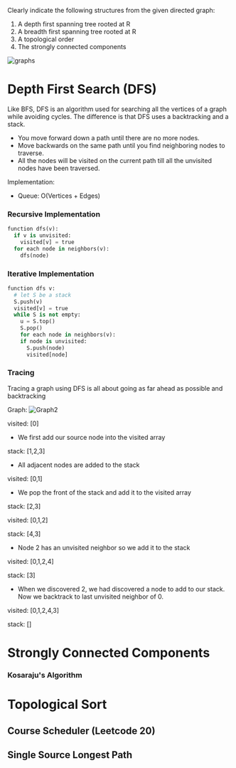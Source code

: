 Clearly indicate the following structures from the given directed graph:
1. A depth first spanning tree rooted at R
2. A breadth first spanning tree rooted at R
3. A topological order
4. The strongly connected components

![graphs](https://github.com/Gnome67/COSC-guides/assets/102388813/95ff0c70-b9bd-4a82-acae-9c4ab07d1470)

# Depth First Search (DFS)

Like BFS, DFS is an algorithm used for searching all the vertices of a graph while avoiding cycles. The difference is that DFS uses a backtracking and a stack.
- You move forward down a path until there are no more nodes.
- Move backwards on the same path until you find neighboring nodes to traverse.
- All the nodes will be visited on the current path till all the unvisited nodes have been traversed.

Implementation:
- Queue: O(Vertices + Edges)

### Recursive Implementation

```py
function dfs(v):
  if v is unvisited:
    visited[v] = true
  for each node in neighbors(v):
    dfs(node)
```

### Iterative Implementation

```py
function dfs v:
  # let S be a stack
  S.push(v)
  visited[v] = true
  while S is not empty:
    u = S.top()
    S.pop()
    for each node in neighbors(v):
    if node is unvisited:
      S.push(node)
      visited[node]
```

### Tracing

Tracing a graph using DFS is all about going as far ahead as possible and backtracking

Graph:
![Graph2](https://github.com/Gnome67/COSC-guides/assets/102388813/720a6b52-f43b-4965-8eaf-4edd36643c7d)

visited: [0]
- We first add our source node into the visited array

stack: [1,2,3]
- All adjacent nodes are added to the stack

visited: [0,1]
- We pop the front of the stack and add it to the visited array

stack: [2,3]

visited: [0,1,2]

stack: [4,3]
- Node 2 has an unvisited neighbor so we add it to the stack

visited: [0,1,2,4]

stack: [3]
- When we discovered 2, we had discovered a node to add to our stack. Now we backtrack to last unvisited neighbor of 0.

visited: [0,1,2,4,3]

stack: []

# Strongly Connected Components


### Kosaraju's Algorithm

# Topological Sort

## Course Scheduler (Leetcode 20)

## Single Source Longest Path
